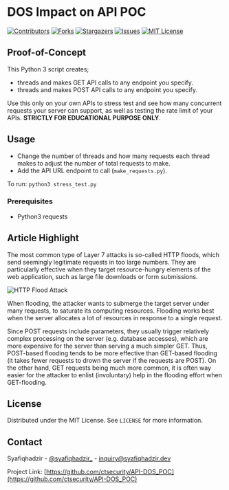 <!-- PROJECT SHIELDS -->
<!--
*** I'm using markdown "reference style" links for readability.
*** Reference links are enclosed in brackets [ ] instead of parentheses ( ).
*** See the bottom of this document for the declaration of the reference variables
*** for contributors-url, forks-url, etc. This is an optional, concise syntax you may use.
*** https://www.markdownguide.org/basic-syntax/#reference-style-links
-->

# DOS Impact on API POC

[![Contributors][contributors-shield]][contributors-url]
[![Forks][forks-shield]][forks-url]
[![Stargazers][stars-shield]][stars-url]
[![Issues][issues-shield]][issues-url]
[![MIT License][license-shield]][license-url]

<!-- ABOUT THE PROJECT -->
## Proof-of-Concept

This Python 3 script creates;
* threads and makes GET API calls to any endpoint you specify.
* threads and makes POST API calls to any endpoint you specify.

Use this only on your own APIs to stress test and see how many concurrent requests your server can support, as well as testing the rate limit of your APIs. **STRICTLY FOR EDUCATIONAL PURPOSE ONLY**.

<!-- USAGE EXAMPLES -->
## Usage

- Change the number of threads and how many requests each thread makes to adjust the number of total requests to make.
- Add the API URL endpoint to call (```make_requests.py```).

To run: ```python3 stress_test.py``` 

### Prerequisites

- Python3 requests



## Article Highlight

The most common type of Layer 7 attacks is so-called HTTP floods, which send seemingly legitimate requests in too large numbers. They are particularly effective when they target resource-hungry elements of the web application, such as large file downloads or form submissions.

![HTTP Flood Attack](https://security.syafiqhadzir.dev/assets/images/http-flood-attack.webp)

When flooding, the attacker wants to submerge the target server under many requests, to saturate its computing resources. Flooding works best when the server allocates a lot of resources in response to a single request.

Since POST requests include parameters, they usually trigger relatively complex processing on the server (e.g. database accesses), which are more expensive for the server than serving a much simpler GET. Thus, POST-based flooding tends to be more effective than GET-based flooding (it takes fewer requests to drown the server if the requests are POST). On the other hand, GET requests being much more common, it is often way easier for the attacker to enlist (involuntary) help in the flooding effort when GET-flooding.



<!-- LICENSE -->
## License

Distributed under the MIT License. See `LICENSE` for more information.



<!-- CONTACT -->
## Contact

Syafiqhadzir - [@syafiqhadzir_](https://twitter.com/syafiqhadzir_) - inquiry@syafiqhadzir.dev

Project Link: [https://github.com/ctsecurity/API-DOS_POC](https://github.com/ctsecurity/API-DOS_POC)


<!-- MARKDOWN LINKS & IMAGES -->
<!-- https://www.markdownguide.org/basic-syntax/#reference-style-links -->
[contributors-shield]: https://img.shields.io/github/contributors/ctsecurity/API-DOS_POC.svg?style=flat-square
[contributors-url]: https://github.com/ctsecurity/API-DOS_POC/graphs/contributors
[forks-shield]: https://img.shields.io/github/forks/ctsecurity/API-DOS_POC.svg?style=flat-square
[forks-url]: https://github.com/ctsecurity/API-DOS_POC/network/members
[stars-shield]: https://img.shields.io/github/stars/ctsecurity/API-DOS_POC.svg?style=flat-square
[stars-url]: https://github.com/ctsecurity/API-DOS_POC/stargazers
[issues-shield]: https://img.shields.io/github/issues/ctsecurity/API-DOS_POC.svg?style=flat-square
[issues-url]: https://github.com/ctsecurity/API-DOS_POC/issues
[license-shield]: https://img.shields.io/github/license/ctsecurity/API-DOS_POC.svg?style=flat-square
[license-url]: https://github.com/ctsecurity/API-DOS_POC/blob/master/LICENSE.txt
